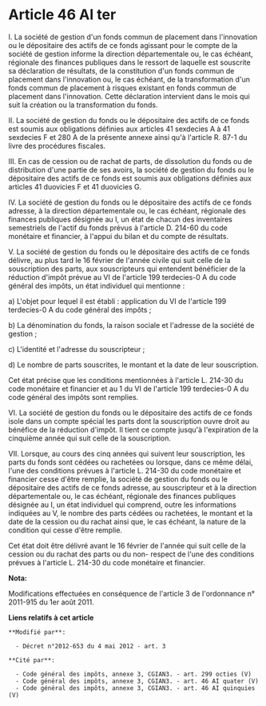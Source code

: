 # Article 46 AI ter

I. La société de gestion d'un fonds commun de placement dans l'innovation ou le dépositaire des actifs de ce fonds agissant
pour le compte de la société de gestion informe la direction départementale ou, le cas échéant, régionale des finances
publiques dans le ressort de laquelle est souscrite sa déclaration de résultats, de la constitution d'un fonds commun de
placement dans l'innovation ou, le cas échéant, de la transformation d'un fonds commun de placement à risques existant en
fonds commun de placement dans l'innovation. Cette déclaration intervient dans le mois qui suit la création ou la
transformation du fonds. 

II. La société de gestion du fonds ou le dépositaire des actifs de ce fonds est soumis aux obligations définies aux articles
41 sexdecies A à 41 sexdecies F et 280 A de la présente annexe ainsi qu'à l'article R. 87-1 du livre des procédures
fiscales. 

III. En cas de cession ou de rachat de parts, de dissolution du fonds ou de distribution d'une partie de ses avoirs, la
société de gestion du fonds ou le dépositaire des actifs de ce fonds est soumis aux obligations définies aux articles 41
duovicies F et 41 duovicies G. 

IV. La société de gestion du fonds ou le dépositaire des actifs de ce fonds adresse, à la direction départementale ou, le cas
échéant, régionale des finances publiques désignée au I, un état de chacun des inventaires semestriels de l'actif du fonds
prévus à l'article D. 214-60 du code monétaire et financier, à l'appui du bilan et du compte de résultats. 

V. La société de gestion du fonds ou le dépositaire des actifs de ce fonds délivre, au plus tard le 16 février de l'année
civile qui suit celle de la souscription des parts, aux souscripteurs qui entendent bénéficier de la réduction d'impôt prévue
au VI de l'article 199 terdecies-0 A du code général des impôts, un état individuel qui mentionne : 

a) L'objet pour lequel il est établi : application du VI de l'article 199 terdecies-0 A du code général des impôts ; 

b) La dénomination du fonds, la raison sociale et l'adresse de la société de gestion ; 

c) L'identité et l'adresse du souscripteur ; 

d) Le nombre de parts souscrites, le montant et la date de leur souscription. 

Cet état précise que les conditions mentionnées à l'article L. 214-30 du code monétaire et financier et au 1 du VI de
l'article 199 terdecies-0 A du code général des impôts sont remplies. 

VI. La société de gestion du fonds ou le dépositaire des actifs de ce fonds isole dans un compte spécial les parts dont la
souscription ouvre droit au bénéfice de la réduction d'impôt. Il tient ce compte jusqu'à l'expiration de la cinquième année
qui suit celle de la souscription. 

VII. Lorsque, au cours des cinq années qui suivent leur souscription, les parts du fonds sont cédées ou rachetées ou lorsque,
dans ce même délai, l'une des conditions prévues à l'article L. 214-30 du code monétaire et financier cesse d'être remplie,
la société de gestion du fonds ou le dépositaire des actifs de ce fonds adresse, au souscripteur et à la direction
départementale ou, le cas échéant, régionale des finances publiques désignée au I, un état individuel qui comprend, outre les
informations indiquées au V, le nombre des parts cédées ou rachetées, le montant et la date de la cession ou du rachat ainsi
que, le cas échéant, la nature de la condition qui cesse d'être remplie. 

Cet état doit être délivré avant le 16 février de l'année qui suit celle de la cession ou du rachat des parts ou du non-
respect de l'une des conditions prévues à l'article L. 214-30 du code monétaire et financier.

**Nota:**

Modifications effectuées en conséquence de l'article 3 de l'ordonnance n° 2011-915 du 1er août 2011.

**Liens relatifs à cet article**

	**Modifié par**:

	  - Décret n°2012-653 du 4 mai 2012 - art. 3

	**Cité par**:

	  - Code général des impôts, annexe 3, CGIAN3. - art. 299 octies (V)
	  - Code général des impôts, annexe 3, CGIAN3. - art. 46 AI quater (V)
	  - Code général des impôts, annexe 3, CGIAN3. - art. 46 AI quinquies (V)
